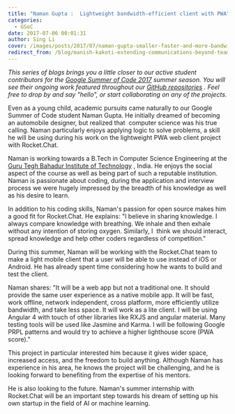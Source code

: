 ```yaml
---
title: "Naman Gupta :  Lightweight bandwidth-efficient client with PWA"
categories:
  - GSoC
date: 2017-07-06 00:01:31
author: Sing Li
cover: /images/posts/2017/07/naman-gupta-smaller-faster-and-more-bandwidthefficient-client-with-pwa/cover-naman-gupta.png
redirect_from: /blog/manish-kakoti-extending-communications-beyond-teams-with-rocketchat-federation
---
```


_This series of blogs brings you a little closer to our active student contributors for the [Google Summer of Code 2017](https://rocket.chat/docs/contributing/google-summer-of-code) summer season. You will see their ongoing work featured throughout our [GitHub repositories](https://github.com/RocketChat) . Feel free to drop by and say "hello", or start collaborating on any of the projects._

Even as a young child, academic pursuits came naturally to our Google Summer of Code student Naman Gupta. He initially dreamed of becoming an automobile designer, but realized that &nbsp;computer science was his true calling. Naman particularly enjoys applying logic to solve problems, a skill he will be using during his work on the lightweight PWA web client project with Rocket.Chat.

Naman is working towards a B.Tech in Computer Science Engineering at the [Guru Tegh Bahadur Institute of Technology](http://www.gtbit.org/) , India. He enjoys the social aspect of the course as well as being part of such a reputable institution. Naman is passionate about coding, during the application and interview process we were hugely impressed by the breadth of his knowledge as well as his desire to learn.

In addition to his coding skills, Naman's passion for open source makes him a good fit for Rocket.Chat. He explains: "I believe in sharing knowledge. I always compare knowledge with breathing. We inhale and then exhale without any intention of storing oxygen. Similarly, I &nbsp;think we should interact, spread knowledge and help other coders regardless of competition."

During this summer, Naman will be working with the Rocket.Chat team to make a light mobile client that a user will be able to use instead of iOS or Android. He has already spent time considering how he wants to build and test the client.

Naman shares: "It will be a web app but not a traditional one. It should provide the same user experience as a native mobile app. It will be fast, work offline, network independent, cross platform, more efficiently utilize bandwidth, and take less space. It will work as a lite client. I will be using Angular 4 with touch of other libraries like RXJS and angular material. Many testing tools will be used like Jasmine and Karma. I will be following Google PRPL patterns and would try to achieve a higher lighthouse score (PWA score)."

This project in particular interested him because it gives wider space, increased access, and the freedom to build anything. Although Naman has experience in his area, he knows the project will be challenging, and he is looking forward to benefiting from the expertise of his mentors.

He is also looking to the future. Naman's summer internship with Rocket.Chat will be an important step towards his dream of setting up his own startup in the field of AI or machine learning.
